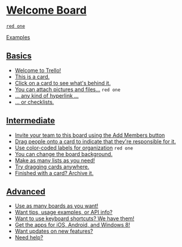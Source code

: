 # [Welcome Board](https://trello.com/b/bkskcUIO/welcome-board)

[`red one`](../Labels/red_one.md)

[Examples](../README.md)

## [Basics](Basics/README.md)

- [Welcome to Trello!](Basics/Welcome_to_Trello.md)
- [This is a card.](Basics/This_is_a_card.md)
- [Click on a card to see what's behind it.](Basics/Click_on_a_card_to_see_whats_behind_it.md)
- [You can attach pictures and files...](Basics/You_can_attach_pictures_and_files.md) `red one`
- [... any kind of hyperlink ...](Basics/any_kind_of_hyperlink_.md)
- [... or checklists.](Basics/or_checklists.md)

## [Intermediate](Intermediate/README.md)

- [Invite your team to this board using the Add Members button](Intermediate/Invite_your_team_to_this_board_using_the_Add_Members_button.md)
- [Drag people onto a card to indicate that they're responsible for it.](Intermediate/Drag_people_onto_a_card_to_indicate_that_theyre_responsible_for_it.md)
- [Use color-coded labels for organization](Intermediate/Use_color-coded_labels_for_organization.md) `red one`
- [You can change the board background.](Intermediate/You_can_change_the_board_background.md)
- [Make as many lists as you need!](Intermediate/Make_as_many_lists_as_you_need.md)
- [Try dragging cards anywhere.](Intermediate/Try_dragging_cards_anywhere.md)
- [Finished with a card? Archive it.](Intermediate/Finished_with_a_card_Archive_it.md)

## [Advanced](Advanced/README.md)

- [Use as many boards as you want!](Advanced/Use_as_many_boards_as_you_want.md)
- [Want tips, usage examples, or API info?](Advanced/Want_tips_usage_examples_or_API_info.md)
- [Want to use keyboard shortcuts? We have them!](Advanced/Want_to_use_keyboard_shortcuts_We_have_them.md)
- [Get the apps for iOS, Android, and Windows 8!](Advanced/Get_the_apps_for_iOS_Android_and_Windows_8.md)
- [Want updates on new features?](Advanced/Want_updates_on_new_features.md)
- [Need help?](Advanced/Need_help.md)